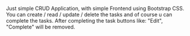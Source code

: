 Just simple CRUD Application, with simple Frontend using Bootstrap CSS.
You can create / read / update / delete the tasks and of course u can complete the tasks.
After completing the task buttons like: "Edit", "Complete" will be removed.
